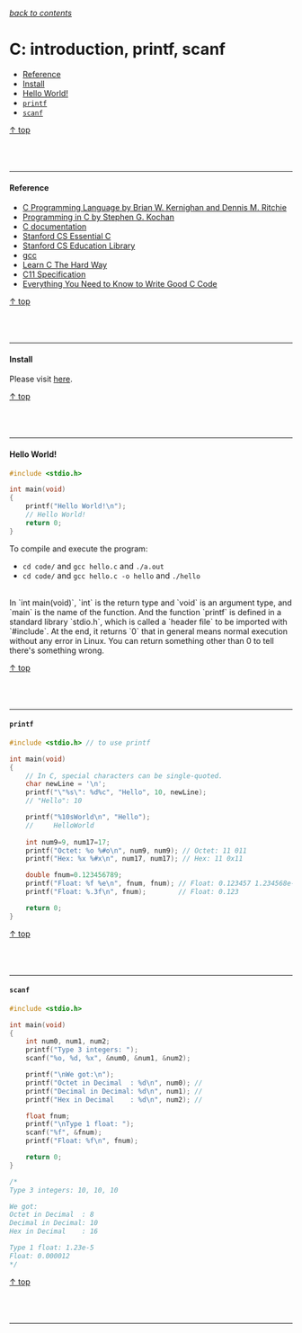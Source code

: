 [*back to contents*](https://github.com/gyuho/learn#contents)
<br>

# C: introduction, printf, scanf

- [Reference](#reference)
- [Install](#install)
- [Hello World!](#hello-world)
- [`printf`](#printf)
- [`scanf`](#scanf)

[↑ top](#c-introduction-printf-scanf)
<br><br><br><br>
<hr>







#### Reference

- [C Programming Language by Brian W. Kernighan and Dennis M. Ritchie](http://www.amazon.com/C-Programming-Language-2nd-Edition/dp/0131103628/ref=sr_1_1?ie=UTF8&qid=1394272687&sr=8-1&keywords=programming+c)
- [Programming in C by Stephen G. Kochan](http://www.amazon.com/Programming-C-4th-Developers-Library/dp/0321776410/ref=sr_1_3?s=books&ie=UTF8&qid=1394274646&sr=1-3&keywords=Programming+in+C)
- [C documentation](http://devdocs.io/c)
- [Stanford CS Essential C](http://cslibrary.stanford.edu/101)
- [Stanford CS Education Library](http://cslibrary.stanford.edu)
- [gcc](http://gcc.gnu.org/onlinedocs)
- [Learn C The Hard Way](http://c.learncodethehardway.org/book)
- [C11 Specification](http://www.open-std.org/JTC1/SC22/WG14/www/docs/n1570.pdf)
- [Everything You Need to Know to Write Good C Code](https://github.com/btrask/stronglink/blob/master/SUBSTANCE.md)

[↑ top](#c-introduction-printf-scanf)
<br><br><br><br>
<hr>








#### Install

Please visit [here](https://gcc.gnu.org/).

[↑ top](#c-introduction-printf-scanf)
<br><br><br><br>
<hr>







#### Hello World!

```c
#include <stdio.h>

int main(void)
{
    printf("Hello World!\n");
    // Hello World!
    return 0;
}
```

To compile and execute the program:

- `cd code/` and `gcc hello.c` and `./a.out`
- `cd code/` and `gcc hello.c -o hello` and `./hello`

<br>
In `int main(void)`, `int` is the return type and `void` is an argument type,
and `main` is the name of the function. And the function `printf` is defined in
a standard library `stdio.h`, which is called a `header file` to be imported
with `#include`. At the end, it returns `0` that in general means normal
execution without any error in Linux. You can return something other than 0 to
tell there's something wrong.

[↑ top](#c-introduction-printf-scanf)
<br><br><br><br>
<hr>






#### `printf`

```c
#include <stdio.h> // to use printf

int main(void)
{
	// In C, special characters can be single-quoted.
	char newLine = '\n';
    printf("\"%s\": %d%c", "Hello", 10, newLine);
	// "Hello": 10

    printf("%10sWorld\n", "Hello");
	//     HelloWorld
    
    int num9=9, num17=17;
    printf("Octet: %o %#o\n", num9, num9); // Octet: 11 011 
    printf("Hex: %x %#x\n", num17, num17); // Hex: 11 0x11

    double fnum=0.123456789;
    printf("Float: %f %e\n", fnum, fnum); // Float: 0.123457 1.234568e-01
    printf("Float: %.3f\n", fnum);        // Float: 0.123

    return 0;
}

```

[↑ top](#c-introduction-printf-scanf)
<br><br><br><br>
<hr>








#### `scanf`

```c
#include <stdio.h>

int main(void)
{
	int num0, num1, num2;
	printf("Type 3 integers: ");
	scanf("%o, %d, %x", &num0, &num1, &num2);

	printf("\nWe got:\n");
	printf("Octet in Decimal  : %d\n", num0); // 
	printf("Decimal in Decimal: %d\n", num1); // 
	printf("Hex in Decimal    : %d\n", num2); // 

	float fnum;
	printf("\nType 1 float: ");
	scanf("%f", &fnum);
	printf("Float: %f\n", fnum);

    return 0;
}

/*
Type 3 integers: 10, 10, 10

We got:
Octet in Decimal  : 8
Decimal in Decimal: 10
Hex in Decimal    : 16

Type 1 float: 1.23e-5
Float: 0.000012
*/

```

[↑ top](#c-introduction-printf-scanf)
<br><br><br><br>
<hr>

